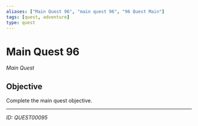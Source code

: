 ```yaml
---
aliases: ["Main Quest 96", "main quest 96", "96 Quest Main"]
tags: [quest, adventure]
type: quest
---
```


# Main Quest 96

*Main Quest*

## Objective
Complete the main quest objective.

---
*ID: QUEST00095*